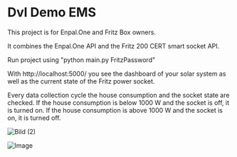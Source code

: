 # Dvl Demo EMS

This project is for Enpal.One and Fritz Box owners.

It combines the Enpal.One API and the Fritz 200 CERT smart socket API.

Run project using "python main.py FritzPassword"

With http://localhost:5000/ you see the dashboard of your solar system as well as the current state of the Fritz power socket.

Every data collection cycle the house consumption and the socket state are checked. If the house consumption is below 1000 W and the socket is off, it is turned on. If the house consumption is above 1000 W and the socket is on, it is turned off.

![Bild (2)](https://github.com/user-attachments/assets/a44a6b8b-c13a-4fd7-a5ee-9818dc4f43cf)

![Image](https://github.com/user-attachments/assets/fbfea59d-52b3-4317-bf13-2319969e0778)
